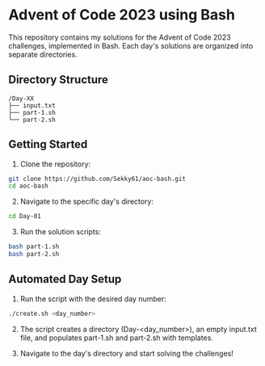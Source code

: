 # Advent of Code 2023 using Bash

This repository contains my solutions for the Advent of Code 2023 challenges, implemented in Bash. Each day's solutions are organized into separate directories.

## Directory Structure

```
/Day-XX
├── input.txt
├── part-1.sh
└── part-2.sh
```

## Getting Started

1. Clone the repository:

```bash
git clone https://github.com/Sekky61/aoc-bash.git
cd aoc-bash
```

2. Navigate to the specific day's directory:

```bash
cd Day-01
```

3. Run the solution scripts:

```bash
bash part-1.sh
bash part-2.sh
```

## Automated Day Setup

1. Run the script with the desired day number:

```bash
./create.sh <day_number>
```

2. The script creates a directory (Day-<day_number>), an empty input.txt file, and populates part-1.sh and part-2.sh with templates.

3. Navigate to the day's directory and start solving the challenges!
